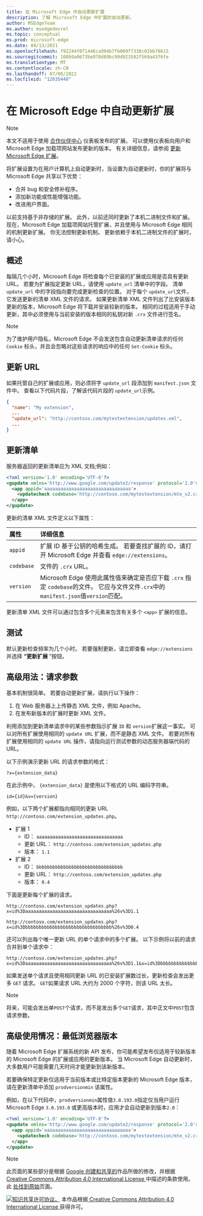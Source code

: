 ```yaml
---
title: 在 Microsoft Edge 中自动更新扩展
description: 了解 Microsoft Edge 中扩展的自动更新。
author: MSEdgeTeam
ms.author: msedgedevrel
ms.topic: conceptual
ms.prod: microsoft-edge
ms.date: 04/13/2021
ms.openlocfilehash: f92244f071446ca994b7fb009f7338c02bb76615
ms.sourcegitcommit: 108b9a0673be978d89bc99d923582f569a43f6fe
ms.translationtype: MT
ms.contentlocale: zh-CN
ms.lasthandoff: 07/06/2022
ms.locfileid: "12635440"
---
```

<!-- Copyright A. W. Fuchs

   Licensed under the Apache License, Version 2.0 (the "License");
   you may not use this file except in compliance with the License.
   You may obtain a copy of the License at

       https://www.apache.org/licenses/LICENSE-2.0

   Unless required by applicable law or agreed to in writing, software
   distributed under the License is distributed on an "AS IS" BASIS,
   WITHOUT WARRANTIES OR CONDITIONS OF ANY KIND, either express or implied.
   See the License for the specific language governing permissions and
   limitations under the License.  -->
# <a name="automatically-update-extensions-in-microsoft-edge"></a>在 Microsoft Edge 中自动更新扩展

> [!NOTE]
> 本文不适用于使用 [合作伙伴中心](https://partner.microsoft.com/dashboard/microsoftedge/public/login?ref=dd) 仪表板发布的扩展。  可以使用仪表板向用户和 Microsoft Edge 加载项网站发布更新的版本。  有关详细信息，请参阅 [更新 Microsoft Edge 扩展](../publish/update-extension.md)。

将扩展设置为在用户计算机上自动更新时，当设置为自动更新时，你的扩展将与 Microsoft Edge 共享以下优势：

*   合并 bug 和安全修补程序。
*   添加新功能或性能增强功能。
*   改进用户界面。

以前支持基于非存储的扩展。  此外，以前还同时更新了本机二进制文件和扩展。  现在，Microsoft Edge 加载项网站托管扩展，并且使用与 Microsoft Edge 相同的机制更新扩展。  你无法控制更新机制。  更新依赖于本机二进制文件的扩展时，请小心。


<!-- ====================================================================== -->
## <a name="overview"></a>概述

每隔几个小时，Microsoft Edge 将检查每个已安装的扩展或应用是否具有更新 URL。  若要为扩展指定更新 URL，请使用 `update_url` 清单中的字段。  清单 `update_url` 中的字段指向要完成更新检查的位置。  对于每个 `update_url`文件，它发送更新的清单 XML 文件的请求。  如果更新清单 XML 文件列出了比安装版本更新的版本，Microsoft Edge 将下载并安装较新的版本。  相同的过程适用于手动更新，其中必须使用与当前安装的版本相同的私钥对新 `.crx` 文件进行签名。

> [!NOTE]
> 为了维护用户隐私，Microsoft Edge 不会发送包含自动更新清单请求的任何 `Cookie` 标头，并且会忽略对这些请求的响应中的任何 `Set-Cookie` 标头。


<!-- ====================================================================== -->
## <a name="update-url"></a>更新 URL

如果托管自己的扩展或应用，则必须将字 `update_url` 段添加到 `manifest.json` 文件中。  查看以下代码片段，了解该代码片段的 `update_url`示例。

```json
{
  "name": "My extension",
  ...
  "update_url": "http://contoso.com/mytestextension/updates.xml",
  ...
}
```


<!-- ====================================================================== -->
## <a name="update-manifest"></a>更新清单

服务器返回的更新清单应为 XML 文档;例如：

```xml
<?xml version='1.0' encoding='UTF-8'?>
<gupdate xmlns='http://www.google.com/update2/response' protocol='2.0'>
  <app appid='aaaaaaaaaaaaaaaaaaaaaaaaaaaaaaaa'>
    <updatecheck codebase='http://contoso.com/mytestextension/mte_v2.crx' version='2.0' />
  </app>
</gupdate>
```

更新的清单 XML 文件定义以下属性：

| 属性 | 详细信息 |
|:--- |:--- |
| `appid` | 扩展 ID 基于公钥的哈希生成。  若要查找扩展的 ID，请打开 Microsoft Edge 并查看 `edge://extensions`。 |
| `codebase` | 文件的 `.crx` URL。 |
| `version` | Microsoft Edge 使用此属性值来确定是否应下载 `.crx` 指定 `codebase`的文件。  它应与文件文件`.crx`中的`manifest.json`值`version`匹配。 |

更新清单 XML 文件可以通过包含多个元素来包含有关多个 `<app>` 扩展的信息。


<!-- ====================================================================== -->
## <a name="testing"></a>测试

默认更新检查频率为几个小时。  若要强制更新，请立即查看 `edge://extensions` 并选择 **“更新扩展** ”按钮。


<!-- ====================================================================== -->
## <a name="advanced-usage-request-parameters"></a>高级用法：请求参数

基本机制很简单。  若要自动更新扩展，请执行以下操作：

1.  在 Web 服务器上上传静态 XML 文件，例如 Apache。
1.  在发布新版本的扩展时更新 XML 文件。

利用添加到更新清单请求中的某些参数指示扩展 `ID` 和 `version`扩展这一事实。  可以对所有扩展使用相同的 `update URL` 扩展，而不是静态 XML 文件。  若要对所有扩展使用相同的 `update URL` 操作，请指向运行测试参数的动态服务器端代码的 URL。

以下示例演示更新 URL 的请求参数的格式：

```url
?x={extension_data}
```

在此示例中， `{extension_data}` 是使用以下格式的 URL 编码字符串。

```url
id={id}&v={version}
```

例如，以下两个扩展都指向相同的更新 URL `http://contoso.com/extension_updates.php`。

*   扩展 1
    *   ID： `aaaaaaaaaaaaaaaaaaaaaaaaaaaaaaaa`
    *   更新 URL： `http://contoso.com/extension_updates.php`
    *   版本： `1.1`
*   扩展 2
    *   ID： `bbbbbbbbbbbbbbbbbbbbbbbbbbbbbbbb`
    *   更新 URL： `http://contoso.com/extension_updates.php`
    *   版本： `0.4`


下面是更新每个扩展的请求。

```https
http://contoso.com/extension_updates.php?x=id%3Daaaaaaaaaaaaaaaaaaaaaaaaaaaaaaaa%26v%3D1.1
```

```https
http://contoso.com/extension_updates.php?x=id%3Dbbbbbbbbbbbbbbbbbbbbbbbbbbbbbbbb%26v%3D0.4
```

还可以列出每个唯一更新 URL 的单个请求中的多个扩展。  以下示例将以前的请求合并到单个请求中：

```https
http://contoso.com/extension_updates.php?x=id%3Daaaaaaaaaaaaaaaaaaaaaaaaaaaaaaaa%26v%3D1.1&x=id%3Dbbbbbbbbbbbbbbbbbbbbbbbbbbbbbbbb%26v%3D0.4
```

如果发送单个请求且使用相同更新 URL 的已安装扩展数过长，更新检查会发出更多 `GET` 请求。  `GET`如果请求 URL 大约为 2000 个字符，则该 URL 太长。

> [!NOTE]
> 将来，可能会发出单`POST`个请求，而不是发出多个`GET`请求，其中正文中`POST`包含请求参数。


<!-- ====================================================================== -->
## <a name="advanced-usage-minimum-browser-version"></a>高级使用情况：最低浏览器版本

随着 Microsoft Edge 扩展系统的新 API 发布，你可能希望发布仅适用于较新版本的 Microsoft Edge 的扩展或应用的更新版本。  当 Microsoft Edge 自动更新时，大多数用户可能需要几天时间才能更新到该新版本。

若要确保特定更新仅适用于当前版本或比特定版本更新的 Microsoft Edge 版本，请在更新清单中添加 `prodversionmin` 该属性。  

例如，在以下代码中，`prodversionmin`属性值`3.0.193.0`指定仅当用户运行 Microsoft Edge `3.0.193.0` 或更高版本时，应用才会自动更新到版本`2.0`：

```xml
<?xml version='1.0' encoding='UTF-8'?>
<gupdate xmlns='http://www.google.com/update2/response' protocol='2.0'>
  <app appid='aaaaaaaaaaaaaaaaaaaaaaaaaaaaaaaa'>
    <updatecheck codebase='http://contoso.com/mytestextension/mte_v2.crx' version='2.0' prodversionmin='3.0.193.0' />
  </app>
</gupdate>
```


<!-- ====================================================================== -->
> [!NOTE]
> 此页面的某些部分是根据 [Google 创建和共享的](https://developers.google.com/terms/site-policies)作品所做的修改，并根据[ Creative Commons Attribution 4.0 International License ](https://creativecommons.org/licenses/by/4.0)中描述的条款使用。
> 此 [处找到原始](https://developer.chrome.com/docs/apps/autoupdate)页面。

[![知识共享许可协议。](../../media/cc-logo/88x31.png)](https://creativecommons.org/licenses/by/4.0)
本作品根据[ Creative Commons Attribution 4.0 International License ](https://creativecommons.org/licenses/by/4.0)获得许可。
